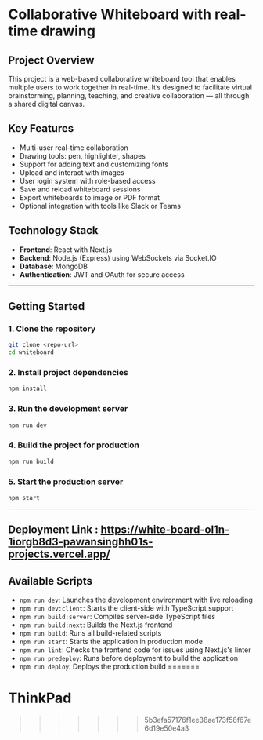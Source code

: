 # Collaborative Whiteboard with real-time drawing

## Project Overview

This project is a web-based collaborative whiteboard tool that enables multiple users to work together in real-time. It’s designed to facilitate virtual brainstorming, planning, teaching, and creative collaboration — all through a shared digital canvas.

## Key Features

- Multi-user real-time collaboration
- Drawing tools: pen, highlighter, shapes
- Support for adding text and customizing fonts
- Upload and interact with images
- User login system with role-based access
- Save and reload whiteboard sessions
- Export whiteboards to image or PDF format
- Optional integration with tools like Slack or Teams

## Technology Stack

- **Frontend**: React with Next.js
- **Backend**: Node.js (Express) using WebSockets via Socket.IO
- **Database**: MongoDB
- **Authentication**: JWT and OAuth for secure access

---

## Getting Started

### 1. Clone the repository

```bash
git clone <repo-url>
cd whiteboard
```

### 2. Install project dependencies

```bash
npm install
```

### 3. Run the development server

```bash
npm run dev
```

### 4. Build the project for production

```bash
npm run build
```

### 5. Start the production server

```bash
npm start
```

---

## Deployment Link : https://white-board-ol1n-1iorgb8d3-pawansinghh01s-projects.vercel.app/


## Available Scripts

- `npm run dev`: Launches the development environment with live reloading
- `npm run dev:client`: Starts the client-side with TypeScript support
- `npm run build:server`: Compiles server-side TypeScript files
- `npm run build:next`: Builds the Next.js frontend
- `npm run build`: Runs all build-related scripts
- `npm run start`: Starts the application in production mode
- `npm run lint`: Checks the frontend code for issues using Next.js's linter
- `npm run predeploy`: Runs before deployment to build the application
- `npm run deploy`: Deploys the production build
=======
# ThinkPad
>>>>>>> 5b3efa57176f1ee38ae173f58f67e6d19e50e4a3
